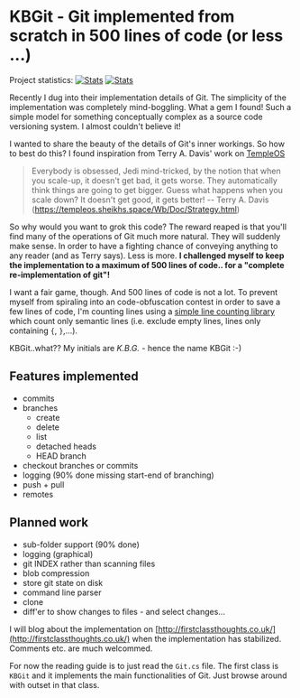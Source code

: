 # KBGit - Git implemented from scratch in 500 lines of code (or less ...)

Project statistics:  <!--start-->
[![Stats](https://img.shields.io/badge/Code_lines-366-ff69b4.svg)]()
[![Stats](https://img.shields.io/badge/Doc_lines-22-ff69b4.svg)]()
<!--end-->

Recently I dug into their implementation details of Git. The simplicity of the implementation was completely mind-boggling. 
What a gem I found! Such a simple model for something conceptually complex as a source code versioning system. I almost couldn't believe it!

I wanted to share the beauty of the details of Git's inner workings. So how to best do this? 
I found inspiration from Terry A. Davis' work on [TempleOS](http://www.templeos.org)

>	Everybody is obsessed, Jedi mind-tricked, by the notion that when you scale-up, 
>	it doesn't get bad, it gets worse.  They automatically think things are going to 
>	get bigger.  Guess what happens when you scale down?  It doesn't get good, it 
>	gets better!
>	-- Terry A. Davis (https://templeos.sheikhs.space/Wb/Doc/Strategy.html)

So why would you want to grok this code? The reward reaped is that you'll find many of the operations of Git much more natural. They will suddenly make sense.
In order to have a fighting chance of conveying anything to any reader (and as Terry says). Less is more. **I challenged myself to keep the implementation 
to a maximum of 500 lines of code.. for a "complete re-implementation of git"!**

I want a fair game, though. And 500 lines of code is not a lot. To prevent myself from spiraling into an code-obfuscation contest in order to save 
a few lines of code, I'm counting lines using a [simple line counting library](https://github.com/kbilsted/LineCounter.Net) 
which count only semantic lines (i.e. exclude empty lines, lines only containing `{`, `}`,...). 

KBGit..what?? My initials are *K.B.G.* - hence the name KBGit :-)

## Features implemented

 * commits
 * branches
   * create
   * delete
   * list
   * detached heads
   * HEAD branch
 * checkout branches or commits
 * logging (90% done missing start-end of branching)
 * push + pull
 * remotes


## Planned work 
	
 * sub-folder support (90% done)
 * logging (graphical)
 * git INDEX rather than scanning files
 * blob compression
 * store git state on disk 
 * command line parser
 * clone
 * diff'er to show changes to files - and select changes...


I will blog about the implementation on [http://firstclassthoughts.co.uk/](http://firstclassthoughts.co.uk/) 
when the implementation has stabilized. Comments etc. are much welcommed.

For now the reading guide is to just read the `Git.cs` file. The first class is `KBGit` and it implements the main functionalities of Git. Just browse around with outset in that class.
